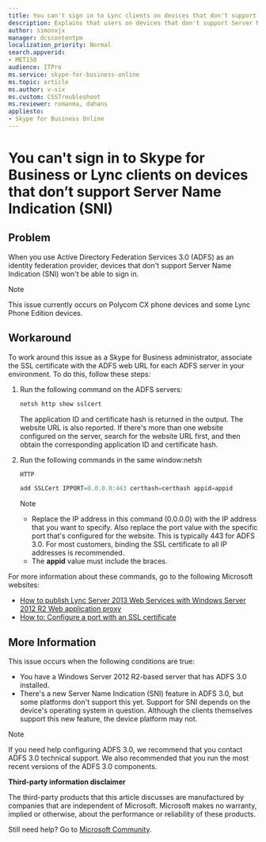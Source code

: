 ```yaml
---
title: You can't sign in to Lync clients on devices that don't support SNI
description: Explains that users on devices that don't support Server Name Indication (SNI) can't sign in to Skype for Business or Lync clients, when you use Active Directory Federation Services 3.0 (ADFS). Provides a workaround.
author: simonxjx
manager: dcscontentpm
localization_priority: Normal
search.appverid: 
- MET150
audience: ITPro
ms.service: skype-for-business-online
ms.topic: article
ms.author: v-six
ms.custom: CSSTroubleshoot
ms.reviewer: romanma, dahans
appliesto:
- Skype for Business Online
---
```


# You can't sign in to Skype for Business or Lync clients on devices that don’t support Server Name Indication (SNI)

## Problem

When you use Active Directory Federation Services 3.0 (ADFS) as an identity federation provider, devices that don't support Server Name Indication (SNI) won't be able to sign in.

> [!NOTE]
> This issue currently occurs on Polycom CX phone devices and some Lync Phone Edition devices.

## Workaround

To work around this issue as a Skype for Business administrator, associate the SSL certificate with the ADFS web URL for each ADFS server in your environment. To do this, follow these steps:

1. Run the following command on the ADFS servers: 

    ```powershell
    netsh http show sslcert 
    ```
   The application ID and certificate hash is returned in the output. The website URL is also reported. If there's more than one website configured on the server, search for the website URL first, and then obtain the corresponding application ID and certificate hash.
1. Run the following commands in the same window:netsh

    ```powershell
    HTTP
    
    add SSLCert IPPORT=0.0.0.0:443 certhash=certhash appid=appid 
    ```
    > [!NOTE]
    > - Replace the IP address in this command (0.0.0.0) with the IP address that you want to specify. Also replace the port value with the specific port that's configured for the website. This is typically 443 for ADFS 3.0. For most customers, binding the SSL certificate to all IP addresses is recommended.   
    > - The **appid** value must include the braces.    
   
For more information about these commands, go to the following Microsoft websites:

- [How to publish Lync Server 2013 Web Services with Windows Server 2012 R2 Web application proxy](https://blogs.technet.com/b/dodeitte/archive/2013/10/29/how-to-publish-lync-server-2013-web-services-with-windows-server-2012-r2-web-application-proxy.aspx)   
- [How to: Configure a port with an SSL certificate](https://msdn.microsoft.com/library/ms733791.aspx)   

## More Information

This issue occurs when the following conditions are true:

- You have a Windows Server 2012 R2-based server that has ADFS 3.0 installed.    
- There's a new Server Name Indication (SNI) feature in ADFS 3.0, but some platforms don't support this yet. Support for SNI depends on the device's operating system in question. Although the clients themselves support this new feature, the device platform may not.   

> [!NOTE]
> If you need help configuring ADFS 3.0, we recommend that you contact ADFS 3.0 technical support. We also recommended that you run the most recent versions of the ADFS 3.0 components. 

**Third-party information disclaimer**

The third-party products that this article discusses are manufactured by companies that are independent of Microsoft. Microsoft makes no warranty, implied or otherwise, about the performance or reliability of these products.

Still need help? Go to [Microsoft Community](https://answers.microsoft.com/).
